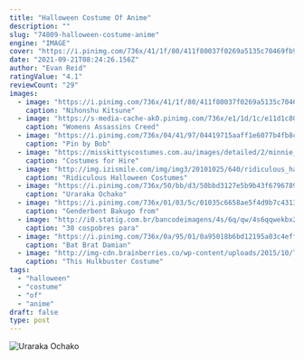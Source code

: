 ```yaml
---
title: "Halloween Costume Of Anime"
description: ""
slug: "74809-halloween-costume-anime"
engine: "IMAGE"
cover: "https://i.pinimg.com/736x/41/1f/80/411f80037f0269a5135c70469fb96c65.jpg"
date: "2021-09-21T08:24:26.156Z"
author: "Evan Reid"
ratingValue: "4.1"
reviewCount: "29"
images:
  - image: "https://i.pinimg.com/736x/41/1f/80/411f80037f0269a5135c70469fb96c65.jpg"
    caption: "Nihonshu Kitsune"
  - image: "https://s-media-cache-ak0.pinimg.com/736x/e1/1d/1c/e11d1c8046d69903125f29b64aa584ab.jpg"
    caption: "Womens Assassins Creed"
  - image: "https://i.pinimg.com/736x/04/41/97/04419715aaff1e6077b4fb8c8274222f.jpg"
    caption: "Pin by Bob"
  - image: "https://misskittyscostumes.com.au/images/detailed/2/minnie_(1).jpg"
    caption: "Costumes for Hire"
  - image: "http://img.izismile.com/img/img3/20101025/640/ridiculous_halloween_costumes_640_08.jpg"
    caption: "Ridiculous Halloween Costumes"
  - image: "https://i.pinimg.com/736x/50/bb/d3/50bbd3127e5b9b43f67967896e4310de.jpg"
    caption: "Uraraka Ochako"
  - image: "https://i.pinimg.com/736x/01/03/5c/01035c6658ae5f4d9b7c4313978c4290.jpg"
    caption: "Genderbent Bakugo from"
  - image: "http://i0.statig.com.br/bancodeimagens/4s/6q/qw/4s6qqwekbx25o82kgenykr2q2.jpg"
    caption: "30 cospobres para"
  - image: "https://i.pinimg.com/736x/0a/95/01/0a95018b6bd12195a03c4eff4e8d9f1f.jpg"
    caption: "Bat Brat Damian"
  - image: "http://img-cdn.brainberries.co/wp-content/uploads/2015/10/This-Hulkbuster-Costume-Is-The-Most-Realistic-Cosplay-Of-All-Time-7.jpg"
    caption: "This Hulkbuster Costume"
tags:
  - "halloween"
  - "costume"
  - "of"
  - "anime"
draft: false
type: post
---
```



![Uraraka Ochako](https://i.pinimg.com/736x/50/bb/d3/50bbd3127e5b9b43f67967896e4310de.jpg "Uraraka Ochako")


<!--inArticleAds-->

<!--galleryOne-->


<!--inArticleAds-->

<!--galleryTwo-->


<!--galleryThree-->

